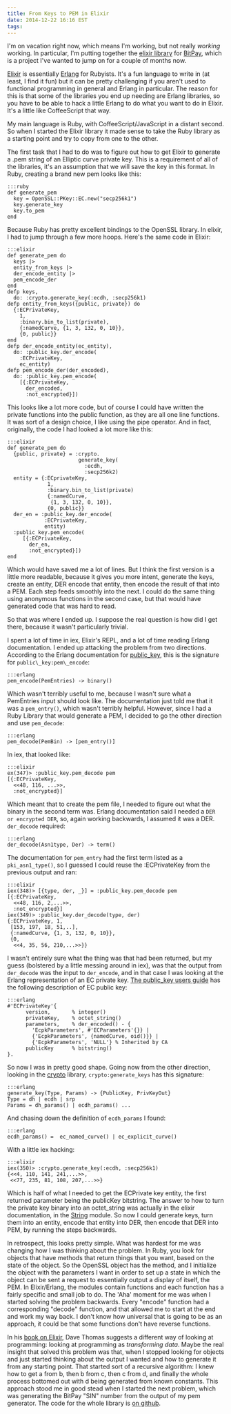 ```yaml
---
title: From Keys to PEM in Elixir
date: 2014-12-22 16:16 EST
tags:
---
```


I'm on vacation right now, which means I'm working, but not really *working* working. In particular, I'm putting together the [elixir library](https://github.com/philosodad/bitpay-elixir) for [BitPay](https://bitpay.com/), which is a project I've wanted to jump on for a couple of months now.

[Elixir](http://elixir-lang.org/) is essentially [Erlang](http://www.erlang.org/) for Rubyists. It's a fun language to write in (at least, I find it fun) but it can be pretty challenging if you aren't used to functional programming in general and Erlang in particular. The reason for this is that some of the libraries you end up needing are Erlang libraries, so you have to be able to hack a little Erlang to do what you want to do in Elixir. It's a little like CoffeeScript that way.

My main language is Ruby, with CoffeeScript/JavaScript in a distant second. So when I started the Elixir library it made sense to take the Ruby library as a starting point and try to copy from one to the other. 

The first task that I had to do was to figure out how to get Elixir to generate a .pem string of an Elliptic curve private key. This is a requirement of all of the libraries, it's an assumption that we will save the key in this format. In Ruby, creating a brand new pem looks like this:

    :::ruby
    def generate_pem
      key = OpenSSL::PKey::EC.new("secp256k1")
      key.generate_key
      key.to_pem
    end

Because Ruby has pretty excellent bindings to the OpenSSL library. In elixir, I had to jump through a few more hoops. Here's the same code in Elixir:

    :::elixir
    def generate_pem do
      keys |>
      entity_from_keys |>
      der_encode_entity |>
      pem_encode_der
    end
    defp keys, 
      do: :crypto.generate_key(:ecdh, :secp256k1)
    defp entity_from_keys({public, private}) do
      {:ECPrivateKey,
        1,
        :binary.bin_to_list(private),
        {:namedCurve, {1, 3, 132, 0, 10}},
        {0, public}}
    end       
    defp der_encode_entity(ec_entity), 
      do: :public_key.der_encode(
        :ECPrivateKey, 
        ec_entity)
    defp pem_encode_der(der_encoded), 
      do: :public_key.pem_encode(
        [{:ECPrivateKey, 
          der_encoded,
          :not_encrypted}])

This looks like a lot more code, but of course I could have written the private functions into the public function, as they are all one line functions. It was sort of a design choice, I like using the pipe operator. And in fact, originally, the code I had looked a lot more like this:

    :::elixir
    def generate_pem do
      {public, private} = :crypto.
                           generate_key(
                             :ecdh,
                             :secp256k2)
      entity = {:ECprivateKey,
                 1,
                 :binary.bin_to_list(private)
                 {:namedCurve, 
                  {1, 3, 132, 0, 10}},
                 {0, public}}
      der_en = :public_key.der_encode(
                :ECPrivateKey,
                entity)
      :public_key.pem_encode(
         [{:ECPrivateKey,
           der_en,
           :not_encrypted}])
    end

Which would have saved me a lot of lines. But I think the first version is a little more readable, because it gives you more intent, generate the keys, create an entity, DER encode that entity, then encode the result of that into a PEM. Each step feeds smoothly into the next. I could do the same thing using anonymous functions in the second case, but that would have generated code that was hard to read.

So that was where I ended up. I suppose the real question is how did I get there, because it wasn't particularly trivial. 

I spent a lot of time in iex, Elixir's REPL, and a lot of time reading Erlang documentation. I ended up attacking the problem from two directions. According to the Erlang documentation for [public\_key](http://erlang.org/doc/man/public_key.html), this is the signature for `public\_key:pem\_encode`:

    :::erlang
    pem_encode(PemEntries) -> binary()

Which wasn't terribly useful to me, because I wasn't sure what a PemEntries input should look like. The documentation just told me that it was a `pem_entry()`, which wasn't terribly helpful. However, since I had a Ruby Library that would generate a PEM, I decided to go the other direction and use `pem_decode`:

    :::erlang
    pem_decode(PemBin) -> [pem_entry()]

In iex, that looked like:

    :::elixir
    ex(347)> :public_key.pem_decode pem
    [{:ECPrivateKey,
      <<48, 116, ...>>,
      :not_encrypted}]

Which meant that to create the pem file, I needed to figure out what the binary in the second term was. Erlang documentation said I needed a `DER or encrypted DER`, so, again working backwards, I assumed it was a DER. `der_decode` required:

    :::erlang
    der_decode(Asn1type, Der) -> term()

The documentation for `pem_entry` had the first term listed as a `pki_asn1_type()`, so I guessed I could reuse the :ECPrivateKey from the previous output and ran:

    :::elixir
    iex(348)> [{type, der, _}] = :public_key.pem_decode pem
    [{:ECPrivateKey,
      <<48, 116, 2,...>>,
      :not_encrypted}]
    iex(349)> :public_key.der_decode(type, der)
    {:ECPrivateKey, 1,
     [153, 197, 18, 51,..],
     {:namedCurve, {1, 3, 132, 0, 10}},
     {0,
      <<4, 35, 56, 210,...>>}}

I wasn't entirely sure what the thing was that had been returned, but my guess (bolstered by a little messing around in iex), was that the output from `der_decode` was the input to `der_encode`, and in that case I was looking at the Erlang representation of an EC private key. [The public\_key users guide](http://www.erlang.org/doc/apps/public_key/users_guide.html) has the following description of EC public key:

    :::erlang
    #'ECPrivateKey'{
          version,       % integer()
          privateKey,    % octet_string()  
          parameters,    % der_encoded() - {
            'EcpkParameters', #'ECParameters'{}} |
            {'EcpkParameters', {namedCurve, oid()}} |
            {'EcpkParameters', 'NULL'} % Inherited by CA
          publicKey      % bitstring()
    }.

So now I was in pretty good shape. Going now from the other direction, looking in the [crypto](http://erlang.org/doc/man/crypto.html) library, `crypto:generate_keys` has this signature:

    :::erlang
    generate_key(Type, Params) -> {PublicKey, PrivKeyOut}
    Type = dh | ecdh | srp
    Params = dh_params() | ecdh_params() ...

And chasing down the definition of `ecdh_params` I found:

    :::erlang
    ecdh_params() =  ec_named_curve() | ec_explicit_curve()

With a little iex hacking:

    :::elixir
    iex(350)> :crypto.generate_key(:ecdh, :secp256k1)
    {<<4, 110, 141, 241,...>>,
     <<77, 235, 81, 108, 207,...>>} 

Which is half of what I needed to get the ECPrivate key entity, the first returned parameter being the publicKey bitstring. The answer to how to turn the private key binary into an octet\_string was actually in the elixir documentation, in the [String](http://elixir-lang.org/docs/stable/elixir/String.html) module. So now I could generate keys, turn them into an entity, encode that entity into DER, then encode that DER into PEM, by running the steps backwards.

In retrospect, this looks pretty simple. What was hardest for me was changing how I was thinking about the problem. In Ruby, you look for objects that have methods that return things that you want, based on the state of the object. So the OpenSSL object has the method, and I initialize the object with the parameters I want in order to set up a state in which the object can be sent a request to essentially output a display of itself, the PEM. In Elixir/Erlang, the modules contain functions and each function has a fairly specific and small job to do. The 'Aha' moment for me was when I started solving the problem backwards. Every "encode" function had a corresponding "decode" function, and that allowed me to start at the end and work my way back. I don't know how universal that is going to be as an approach, it could be that some functions don't have reverse functions.

In his [book on Elixir](https://pragprog.com/book/elixir/programming-elixir), Dave Thomas suggests a different way of looking at programming: looking at programming as *transforming data*. Maybe the real insight that solved this problem was that, when I stopped looking for objects and just started thinking about the output I wanted and how to generate it from any starting point. That started sort of a recursive algorithm: I knew how to get a from b, then b from c, then c from d, and finally the whole process bottomed out with d being generated from known constants. This approach stood me in good stead when I started the next problem, which was generating the BitPay "SIN" number from the output of my pem generator. The code for the whole library is [on github](https://github.com/philosodad/bitpay-elixir). 

